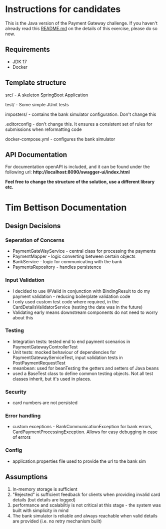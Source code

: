 # Instructions for candidates

This is the Java version of the Payment Gateway challenge. If you haven't already read this [README.md](https://github.com/cko-recruitment/) on the details of this exercise, please do so now.

## Requirements
- JDK 17
- Docker

## Template structure

src/ - A skeleton SpringBoot Application

test/ - Some simple JUnit tests

imposters/ - contains the bank simulator configuration. Don't change this

.editorconfig - don't change this. It ensures a consistent set of rules for submissions when reformatting code

docker-compose.yml - configures the bank simulator


## API Documentation
For documentation openAPI is included, and it can be found under the following url: **http://localhost:8090/swagger-ui/index.html**

**Feel free to change the structure of the solution, use a different library etc.**

# Tim Bettison Documentation 

## Design Decisions

### Seperation of Concerns
- PaymentGateWayService - central class for processing the payments
- PaymentMapper - logic converting between certain objects 
- BankService - logic for communicating with the bank 
- PaymentsRepository - handles persistence 

### Input Validation
- I decided to use @Valid in conjunction with BindingResult to do my payment validation - reducing boilerplate validation code 
- I only used custom test code where required, in the CardDetailsValidatorService (testing the date was in the future)
- Validating early means downstream components do not need to worry about this 

### Testing
- Integration tests: tested end to end payment scenarios in PaymentGatewayControllerTest
- Unit tests: mocked behaviour of dependencies for PaymentGatewayServiceTest, input validation tests in PostPaymentRequestTest
- meanbean: used for beanTesting the getters and setters of Java beans
- used a BaseTest class to define common testing objects. Not all test classes inherit, but it's used in places.

### Security
- card numbers are not persisted

### Error handling 
- custom exceptions - BankCommunicationException for bank errors, CardPaymentProcessingException. Allows for easy debugging in case of errors

### Config
- application.properties file used to provide the url to the bank sim


## Assumptions
1. In-memory storage is sufficient 
2. "Rejected" is sufficient feedback for clients when providing invalid card details (but details are logged)
4. performance and scalabiltiy is not critical at this stage - the system was built with simplicity in mind
5. The bank simulator is reliable and always reachable when valid details are provided (i.e. no retry mechanism built)
